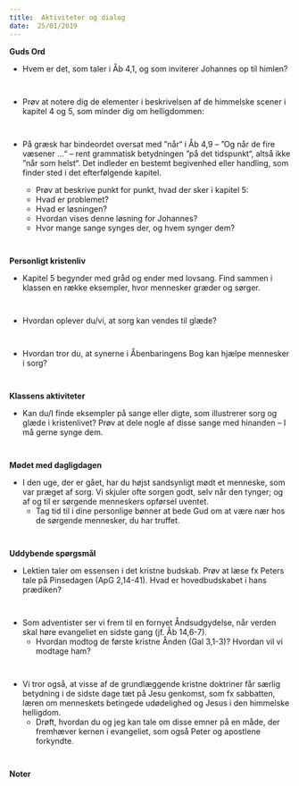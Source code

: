 ```yaml
---
title:  Aktiviteter og dialog
date:  25/01/2019
---
```


**Guds Ord**

* Hvem er det, som taler i Åb 4,1, og som inviterer Johannes op til himlen?

` `

* Prøv at notere dig de elementer i beskrivelsen af de himmelske scener i kapitel 4 og 5, som minder dig om helligdommen:

` `

* På græsk har bindeordet oversat med ”når“ i Åb 4,9 – ”Og når de fire væsener …“ – rent grammatisk betydningen ”på det tidspunkt“, altså ikke ”når som helst“. Det indleder en bestemt begivenhed eller handling, som finder sted i det efterfølgende kapitel.
	* Prøv at beskrive punkt for punkt, hvad der sker i kapitel 5:
	* Hvad er problemet?
	* Hvad er løsningen?
	* Hvordan vises denne løsning for Johannes?
	* Hvor mange sange synges der, og hvem synger dem?

	` `

**Personligt kristenliv**

* Kapitel 5 begynder med gråd og ender med lovsang. Find sammen i klassen en række eksempler, hvor mennesker græder og sørger.

` `

* Hvordan oplever du/vi, at sorg kan vendes til glæde?

` `

* Hvordan tror du, at synerne i Åbenbaringens Bog kan hjælpe mennesker i sorg?

` `

**Klassens aktiviteter**

* Kan du/I finde eksempler på sange eller digte, som illustrerer sorg og glæde i kristenlivet? Prøv at dele nogle af disse sange med hinanden – I må gerne synge dem.

` `

**Mødet med dagligdagen**

* I den uge, der er gået, har du højst sandsynligt mødt et menneske, som var præget af sorg. Vi skjuler ofte sorgen godt, selv når den tynger; og af og til er sørgende menneskers opførsel uventet.
	* 	Tag tid til i dine personlige bønner at bede Gud om at være nær hos de sørgende mennesker, du har truffet.

` `

**Uddybende spørgsmål**

* Lektien taler om essensen i det kristne budskab. Prøv at læse fx Peters tale på Pinsedagen (ApG 2,14-41). Hvad er hovedbudskabet i hans prædiken?

` `

* Som adventister ser vi frem til en fornyet Åndsudgydelse, når verden skal høre evangeliet en sidste gang (jf. Åb 14,6-7).
	* Hvordan modtog de første kristne Ånden (Gal 3,1-3)? Hvordan vil vi modtage ham?

` `

* Vi tror også, at visse af de grundlæggende kristne doktriner får særlig betydning i de sidste dage tæt på Jesu genkomst, som fx sabbatten, læren om menneskets betingede udødelighed og Jesus i den himmelske helligdom.
	* Drøft, hvordan du og jeg kan tale om disse emner på en måde, der fremhæver kernen i evangeliet, som også Peter og apostlene forkyndte.

` `

**Noter**

` `
